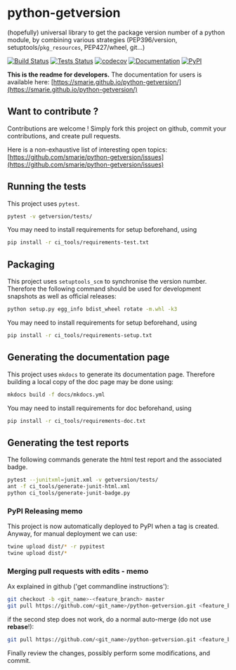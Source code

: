 # python-getversion

(hopefully) universal library to get the package version number of a python module, by combining various strategies (PEP396/version, setuptools/`pkg_resources`, PEP427/wheel, git...)

[![Build Status](https://travis-ci.org/smarie/python-getversion.svg?branch=master)](https://travis-ci.org/smarie/python-getversion) [![Tests Status](https://smarie.github.io/python-getversion/junit/junit-badge.svg?dummy=8484744)](https://smarie.github.io/python-getversion/junit/report.html) [![codecov](https://codecov.io/gh/smarie/python-getversion/branch/master/graph/badge.svg)](https://codecov.io/gh/smarie/python-getversion) [![Documentation](https://img.shields.io/badge/docs-latest-blue.svg)](https://smarie.github.io/python-getversion/) [![PyPI](https://img.shields.io/badge/PyPI-getversion-blue.svg)](https://pypi.python.org/pypi/getversion/)

**This is the readme for developers.** The documentation for users is available here: [https://smarie.github.io/python-getversion/](https://smarie.github.io/python-getversion/)

## Want to contribute ?

Contributions are welcome ! Simply fork this project on github, commit your contributions, and create pull requests.

Here is a non-exhaustive list of interesting open topics: [https://github.com/smarie/python-getversion/issues](https://github.com/smarie/python-getversion/issues)

## Running the tests

This project uses `pytest`.

```bash
pytest -v getversion/tests/
```

You may need to install requirements for setup beforehand, using 

```bash
pip install -r ci_tools/requirements-test.txt
```

## Packaging

This project uses `setuptools_scm` to synchronise the version number. Therefore the following command should be used for development snapshots as well as official releases: 

```bash
python setup.py egg_info bdist_wheel rotate -m.whl -k3
```

You may need to install requirements for setup beforehand, using 

```bash
pip install -r ci_tools/requirements-setup.txt
```

## Generating the documentation page

This project uses `mkdocs` to generate its documentation page. Therefore building a local copy of the doc page may be done using:

```bash
mkdocs build -f docs/mkdocs.yml
```

You may need to install requirements for doc beforehand, using 

```bash
pip install -r ci_tools/requirements-doc.txt
```

## Generating the test reports

The following commands generate the html test report and the associated badge. 

```bash
pytest --junitxml=junit.xml -v getversion/tests/
ant -f ci_tools/generate-junit-html.xml
python ci_tools/generate-junit-badge.py
```

### PyPI Releasing memo

This project is now automatically deployed to PyPI when a tag is created. Anyway, for manual deployment we can use:

```bash
twine upload dist/* -r pypitest
twine upload dist/*
```

### Merging pull requests with edits - memo

Ax explained in github ('get commandline instructions'):

```bash
git checkout -b <git_name>-<feature_branch> master
git pull https://github.com/<git_name>/python-getversion.git <feature_branch> --no-commit --ff-only
```

if the second step does not work, do a normal auto-merge (do not use **rebase**!):

```bash
git pull https://github.com/<git_name>/python-getversion.git <feature_branch> --no-commit
```

Finally review the changes, possibly perform some modifications, and commit.
